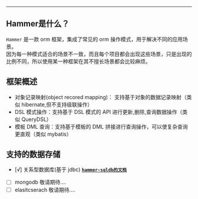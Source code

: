 ***

## Hammer是什么？

`Hammer` 是一款 orm 框架，集成了常见的 orm 操作模式，用于解决不同的应用场景。   
因为每一种模式适合的场景不一致，而且每个项目都会出现这些场景，只是出现的比例不同，所以使用某一种框架在其不擅长场景都会比较麻烦。

## 框架概述

-   对象记录映射(object recored mapping)： 支持基于对象的数据记录映射（类似 hibernate,但不支持级联操作）
-   DSL 模式操作：支持基于 DSL 模式的 API 进行更新,删除,查询数据操作（类似 QueryDSL）
-   模板 DML 查询：支持基于模板的 DML 拼接进行查询操作，可以使复杂查询更直观（类似 mybatis）

## 支持的数据存储

- [√] 关系型数据库(基于 jdbc) [**`hammer-sqldb的文档`**](./hammer-sqldb/README.md)
- [ ] mongodb 敬请期待....
- [ ] elasitcserach 敬请期待....
